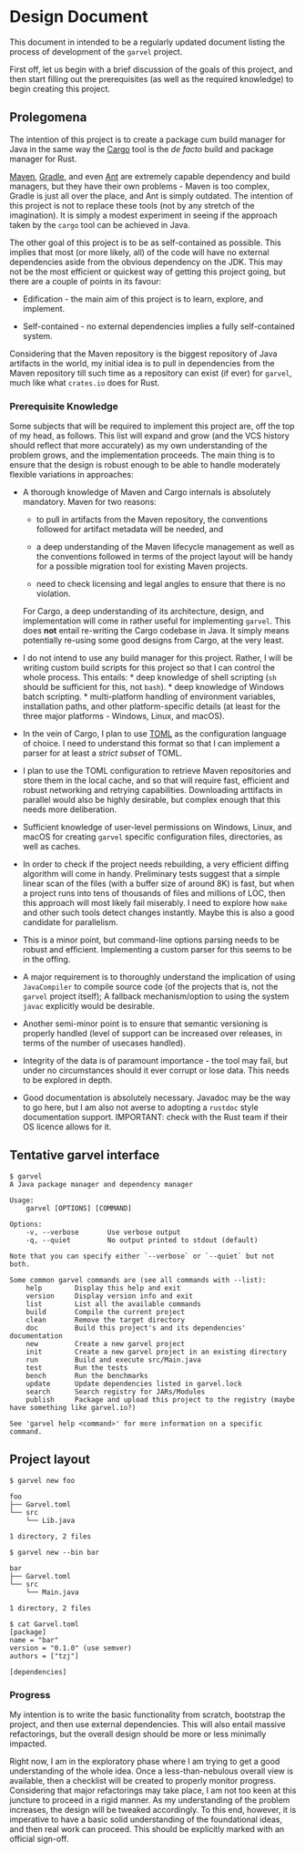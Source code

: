 # Design Document

This document in intended to be a regularly updated document listing the process of development
of the `garvel` project.

First off, let us begin with a brief discussion of the goals of this project, and then start filling out the prerequisites
(as well as the required knowledge) to begin creating this project.



## Prolegomena

The intention of this project is to create a package cum build manager for Java in the same way
the [Cargo](https://github.com/rust-lang/cargo) tool is the *de facto* build and package manager for Rust.

[Maven](https://maven.apache.org/index.html), [Gradle](https://gradle.org/), and even [Ant](https://ant.apache.org/) are
extremely capable dependency and build managers, but they have their own problems - Maven is too complex, Gradle is just
all over the place, and Ant is simply outdated. The intention of this project is not to replace these tools (not by any
stretch of the imagination). It is simply a modest experiment in seeing if the approach taken by the `cargo` tool can be
achieved in Java.

The other goal of this project is to be as self-contained as possible. This implies that most (or more likely, all) of
the code will have no external dependencies aside from the obvious dependency on the JDK. This may not be the most
efficient or quickest way of getting this project going, but there are a couple of points in its favour:
  
  * Edification - the main aim of this project is to learn, explore, and implement.
  
  * Self-contained - no external dependencies implies a fully self-contained system.


Considering that the Maven repository is the biggest repository of Java artifacts in the world, my 
initial idea is to pull in dependencies from the Maven repository till such time as a repository can exist (if ever) for
 `garvel`, much like what `crates.io` does for Rust.


### Prerequisite Knowledge

Some subjects that will be required to implement this project are, off the top of my head, as follows. This list will
expand and grow (and the VCS history should reflect that more accurately) as my own understanding of the problem grows,
and the implementation proceeds. The main thing is to ensure that the design is robust enough to be able to handle
moderately flexible variations in approaches:

  * A thorough knowledge of Maven and Cargo internals is absolutely mandatory. 
    Maven for two reasons:
      * to pull in artifacts from the Maven repository, the conventions followed for artifact
        metadata will be needed, and

      * a deep understanding of the Maven lifecycle management as well as the conventions followed
        in terms of the project layout will be handy for a possible migration tool for existing
        Maven projects.
      
      * need to check licensing and legal angles to ensure that there is no violation. 
        
     For Cargo, a deep understanding of its architecture, design, and implementation will come in
     rather useful for implementing `garvel`. This does **not** entail re-writing the Cargo codebase
     in Java. It simply means potentially re-using some good designs from Cargo, at the very least.
     
  * I do not intend to use any build manager for this project. Rather, I will be writing custom
    build scripts for this project so that I can control the whole process. This entails:
        * deep knowledge of shell scripting (`sh` should be sufficient for this, not `bash`).
        * deep knowledge of Windows batch scripting.
        * multi-platform handling of environment variables, installation paths, and other 
          platform-specific details (at least for the three major platforms - Windows, Linux, 
          and macOS).
          
  * In the vein of Cargo, I plan to use [TOML](https://github.com/toml-lang/toml) as the configuration language of choice.
    I need to understand this format so that I can implement a parser for at least a *strict subset* of TOML.
  
  * I plan to use the TOML configuration to retrieve Maven repositories and store them in the local
  cache, and so that will require fast, efficient and robust networking and retrying capabilities. 
  Downloading arttifacts in parallel would also be highly desirable, but complex enough that this
  needs more deliberation. 
  
  * Sufficient knowledge of user-level permissions on Windows, Linux, and macOS for creating 
  `garvel` specific configuration files, directories, as well as caches. 
  
  * In order to check if the project needs rebuilding, a very efficient diffing algorithm will come
    in handy. Preliminary tests suggest that a simple linear scan of the files (with a buffer size
    of around 8K) is fast, but when a project runs into tens of thousands of files and millions of
    LOC, then this approach will most likely fail miserably. I need to explore how `make` and other
    such tools detect changes instantly. Maybe this is also a good candidate for parallelism.
    
  * This is a minor point, but command-line options parsing needs to be robust and efficient. Implementing a custom parser
    for this seems to be in the offing.
    
  * A major requirement is to thoroughly understand the implication of using `JavaCompiler` to compile source code (of the
    projects that is, not the `garvel` project itself); A fallback mechanism/option to using the system `javac` explicitly
    would be desirable.   

  * Another semi-minor point is to ensure that semantic versioning is properly handled (level of support can be increased
    over releases, in terms of the number of usecases handled).
  
  * Integrity of the data is of paramount importance - the tool may fail, but under no circumstances should it ever corrupt
    or lose data. This needs to be explored in depth.
  
  * Good documentation is absolutely necessary. Javadoc may be the way to go here, but I am also
    not averse to adopting a `rustdoc` style documentation support. IMPORTANT: check with the Rust team
    if their OS licence allows for it.



## Tentative garvel interface

```
$ garvel
A Java package manager and dependency manager

Usage:
    garvel [OPTIONS] [COMMAND]

Options:
    -v, --verbose       Use verbose output 
    -q, --quiet         No output printed to stdout (default)

Note that you can specify either `--verbose` or `--quiet` but not both. 

Some common garvel commands are (see all commands with --list):
    help        Display this help and exit
    version     Display version info and exit
    list        List all the available commands
    build       Compile the current project
    clean       Remove the target directory
    doc         Build this project's and its dependencies' documentation
    new         Create a new garvel project
    init        Create a new garvel project in an existing directory
    run         Build and execute src/Main.java
    test        Run the tests
    bench       Run the benchmarks
    update      Update dependencies listed in garvel.lock
    search      Search registry for JARs/Modules
    publish     Package and upload this project to the registry (maybe have something like garvel.io?)

See 'garvel help <command>' for more information on a specific command.
```


## Project layout

```
$ garvel new foo

foo
├── Garvel.toml
└── src
    └── Lib.java

1 directory, 2 files
```

```
$ garvel new --bin bar

bar
├── Garvel.toml
└── src
    └── Main.java

1 directory, 2 files
```


```
$ cat Garvel.toml
[package]
name = "bar"
version = "0.1.0" (use semver)
authors = ["tzj"]

[dependencies]
```


### Progress 

My intention is to write the basic functionality from scratch, bootstrap the project, and then
use external dependencies. This will also entail massive refactorings, but the overall design should
be more or less minimally impacted. 

Right now, I am in the exploratory phase where I am trying to get a good understanding of the whole idea. 
Once a less-than-nebulous overall view is available, then a checklist will be created to properly monitor
progress. Considering that major refactorings may take place, I am not too keen at this juncture to proceed
in a rigid manner. As my understanding of the problem increases, the design will be tweaked accordingly.
To this end, however, it is imperative to have a basic solid understanding of the foundational ideas, and 
then real work can proceed. This should be explicitly marked with an official sign-off.







